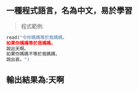 ## 一種程式語言，名為中文，易於學習
>程式範例:
```python
read("令你媽媽等於我媽媽。
如果你媽媽等於我媽媽，
說出天啊。
如果你媽媽不等於我媽媽，
說出哀。")
```
## 輸出結果為:天啊

